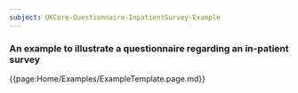 ```yaml
---
subject: UKCore-Questionnaire-InpatientSurvey-Example
---
```

### An example to illustrate a questionnaire regarding an in-patient survey

{{page:Home/Examples/ExampleTemplate.page.md}}